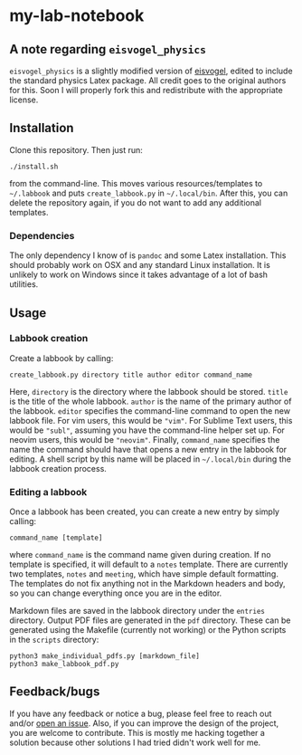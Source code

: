# my-lab-notebook

## A note regarding `eisvogel_physics`

`eisvogel_physics` is a slightly modified version of [eisvogel](https://github.com/Wandmalfarbe/pandoc-latex-template), edited to include the standard physics Latex package.
All credit goes to the original authors for this.
Soon I will properly fork this and redistribute with the appropriate license.

## Installation

Clone this repository. Then just run:

```
./install.sh
```

from the command-line.
This moves various resources/templates to `~/.labbook` and puts `create_labbook.py` in `~/.local/bin`.
After this, you can delete the repository again, if you do not want to add any additional templates.

### Dependencies

The only dependency I know of is `pandoc` and some Latex installation.
This should probably work on OSX and any standard Linux installation.
It is unlikely to work on Windows since it takes advantage of a lot of bash utilities.

## Usage

### Labbook creation

Create a labbook by calling:

```
create_labbook.py directory title author editor command_name
```

Here, `directory` is the directory where the labbook should be stored.
`title` is the title of the whole labbook.
`author` is the name of the primary author of the labbook.
`editor` specifies the command-line command to open the new labbook file.
For vim users, this would be `"vim"`.
For Sublime Text users, this would be `"subl"`, assuming you have the command-line helper set up.
For neovim users, this would be `"neovim"`.
Finally, `command_name` specifies the name the command should have that opens a new entry in the labbook for editing.
A shell script by this name will be placed in `~/.local/bin` during the labbook creation process.

### Editing a labbook

Once a labbook has been created, you can create a new entry by simply calling:

```
command_name [template]
```

where `command_name` is the command name given during creation.
If no template is specified, it will default to a `notes` template.
There are currently two templates, `notes` and `meeting`, which have simple default formatting.
The templates do not fix anything not in the Markdown headers and body,
so you can change everything once you are in the editor.

Markdown files are saved in the labbook directory under the `entries` directory.
Output PDF files are generated in the `pdf` directory.
These can be generated using the Makefile (currently not working) or the Python scripts in the `scripts` directory:

```
python3 make_individual_pdfs.py [markdown_file]
python3 make_labbook_pdf.py
```

## Feedback/bugs

If you have any feedback or notice a bug, please feel free to reach out and/or [open an issue](https://github.com/cheshyre/my-lab-notebook/issues).
Also, if you can improve the design of the project, you are welcome to contribute.
This is mostly me hacking together a solution because other solutions I had tried didn't work well for me.
